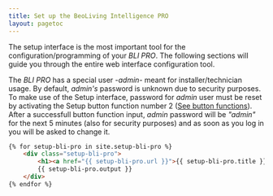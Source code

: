 ```yaml
---
title: Set up the BeoLiving Intelligence PRO
layout: pagetoc
---
```



The setup interface is the most important tool for the configuration/programming of your _BLI PRO_. The following sections will guide you through the entire web interface configuration tool.  

The _BLI PRO_ has a special user -_admin_- meant for installer/technician usage. By default, _admin's_ password is unknown due to security purposes. To make use of the Setup interface, password for _admin_ user must be reset by activating the Setup button function number 2 ([See button functions](../../bli_advanced_user_guide/05-user_button)). After a successfull button function input, _admin_ password will be _"admin"_ for the next 5 minutes (also for security purposes) and as soon as you log in you will be asked to change it.
```html
{% for setup-bli-pro in site.setup-bli-pro %}
	<div class="setup-bli-pro">
		<h1><a href="{{ setup-bli-pro.url }}">{{ setup-bli-pro.title }}</a></h1>
		{{ setup-bli-pro.output }}
	</div>
{% endfor %}
```

